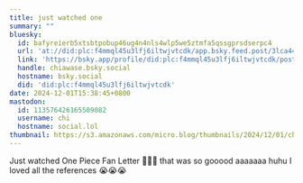 ```yaml
---
title: just watched one
summary: ""
bluesky:
  id: bafyreierb5xtsbtpobup46ug4n4nls4wlp5we5ztmfa5qssgprsdserpc4
  url: 'at://did:plc:f4mmql45u3lfj6iltwjvtcdk/app.bsky.feed.post/3lca44ycd4z26'
  link: 'https://bsky.app/profile/did:plc:f4mmql45u3lfj6iltwjvtcdk/post/3lca44ycd4z26'
  handle: chiawase.bsky.social
  hostname: bsky.social
  did: 'did:plc:f4mmql45u3lfj6iltwjvtcdk'
date: 2024-12-01T15:38:45+0800
mastodon:
  id: 113576426165509082
  username: chi
  hostname: social.lol
thumbnail: https://s3.amazonaws.com/micro.blog/thumbnails/2024/12/01/chisenires.design/37527a64d7ca9cd0b9be6ac79ccd1eb7.png
---
```


Just watched One Piece Fan Letter 🥹🥹🥹 that was so gooood aaaaaaa huhu I loved all the references 😭😭😭
